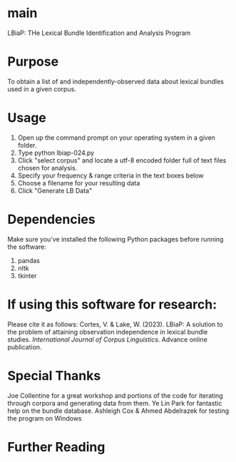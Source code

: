 # main
LBiaP: THe Lexical Bundle Identification and Analysis Program

# Purpose
To obtain a list of and independently-observed data about lexical bundles used in a given corpus.

# Usage
1. Open up the command prompt on your operating system in a given folder.
2. Type python lbiap-024.py
3. Click "select corpus" and locate a utf-8 encoded folder full of text files chosen for analysis.
4. Specify your frequency & range criteria in the text boxes below
5. Choose a filename for your resulting data
6. Click "Generate LB Data"

# Dependencies
Make sure you've installed the following Python packages before running the software:
1. pandas 
2. nltk
3. tkinter


# If using this software for research:
Please cite it as follows:
Cortes, V. & Lake, W. (2023). LBiaP: A solution to the problem of attaining observation independence in lexical bundle studies. _International Journal of Corpus Linguistics_. Advance online publication.

# Special Thanks

Joe Collentine for a great workshop and portions of the code for iterating through corpora and generating data from them.
Ye Lin Park for fantastic help on the bundle database.
Ashleigh Cox & Ahmed Abdelrazek for testing the program on Windows


# Further Reading
